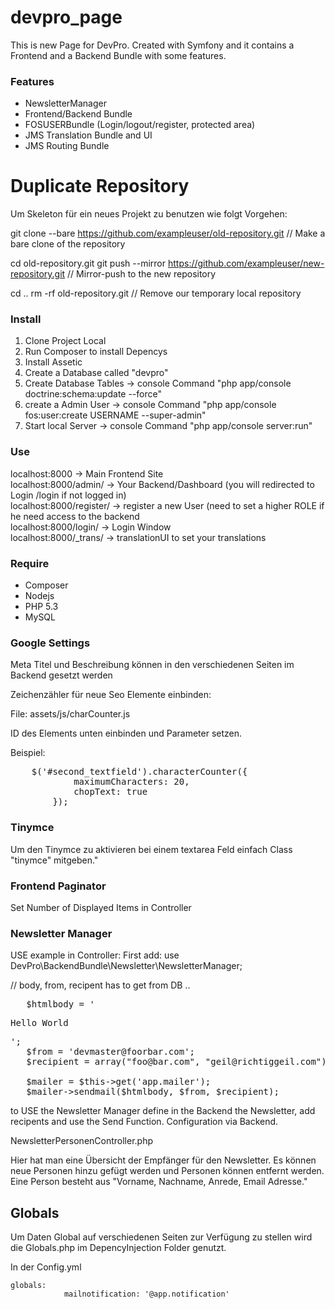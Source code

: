 # devpro_page

This is new Page for DevPro. Created with Symfony and it contains a Frontend and a Backend Bundle with some features.

<h3>Features</h3>
<ul>
    <li>NewsletterManager</li>
    <li>Frontend/Backend Bundle</li>
    <li>FOSUSERBundle (Login/logout/register, protected area)</li>
    <li>JMS Translation Bundle and UI</li>
    <li>JMS Routing  Bundle </li>
</ul>

# Duplicate Repository
Um Skeleton für ein neues Projekt zu benutzen wie folgt Vorgehen:

git clone --bare https://github.com/exampleuser/old-repository.git
// Make a bare clone of the repository

cd old-repository.git
git push --mirror https://github.com/exampleuser/new-repository.git
// Mirror-push to the new repository

cd ..
rm -rf old-repository.git
// Remove our temporary local repository

<h3>Install</h3>

1. Clone Project Local<br>
2. Run Composer to install Depencys<br>
3. Install Assetic<br>
4. Create a Database called "devpro"<br>
5. Create Database Tables -> console Command "php app/console doctrine:schema:update --force"<br>
6. create a Admin User -> console Command "php app/console fos:user:create USERNAME --super-admin"<br>
7. Start local Server -> console Command "php app/console server:run"


<h3>Use</h3>
localhost:8000 -> Main Frontend Site<br>
localhost:8000/admin/ -> Your Backend/Dashboard (you will redirected to Login /login if not logged in)<br>
localhost:8000/register/ -> register a new User (need to set a higher ROLE if he need access to the backend<br>
localhost:8000/login/ -> Login Window<br>
localhost:8000/_trans/ -> translationUI to set your translations

<h3>Require</h3>
<ul>
    <li>Composer</li>
    <li>Nodejs</li>
    <li>PHP 5.3</li>
    <li>MySQL</li>
</ul>

<h3>Google Settings</h3>
<p>Meta Titel und Beschreibung können in den verschiedenen Seiten im Backend gesetzt werden</p>
<p>Zeichenzähler für neue Seo Elemente einbinden:</p>
<p>File: assets/js/charCounter.js</p>
<p>ID des Elements unten einbinden und Parameter setzen.</p>

Beispiel:

<pre>
    $('#second_textfield').characterCounter({
            maximumCharacters: 20,
            chopText: true
        });
</pre>


<h3>Tinymce</h3>

Um den Tinymce zu aktivieren bei einem textarea Feld einfach Class "tinymce" mitgeben."


<h3>Frontend Paginator</h3>

Set Number of Displayed Items in Controller


<h3>Newsletter Manager</h3>

USE example in Controller:
First add: use DevPro\BackendBundle\Newsletter\NewsletterManager;

// body, from, recipent has to get from DB ..
<pre>
   $htmlbody = '<p>Hello World</p>';
   $from = 'devmaster@foorbar.com';
   $recipient = array("foo@bar.com", "geil@richtiggeil.com");

   $mailer = $this->get('app.mailer');
   $mailer->sendmail($htmlbody, $from, $recipient);
</pre>


to USE the Newsletter Manager define in the Backend the Newsletter, add recipents and use the Send Function.
Configuration via Backend.

NewsletterPersonenController.php

Hier hat man eine Übersicht der Empfänger für den Newsletter. Es können neue Personen hinzu gefügt werden und
Personen können entfernt werden. Eine Person besteht aus "Vorname, Nachname, Anrede, Email Adresse."

## Globals

Um Daten Global auf verschiedenen Seiten zur Verfügung zu stellen wird die Globals.php im DepencyInjection Folder genutzt.

In der Config.yml
```
globals:
            mailnotification: '@app.notification'
```                